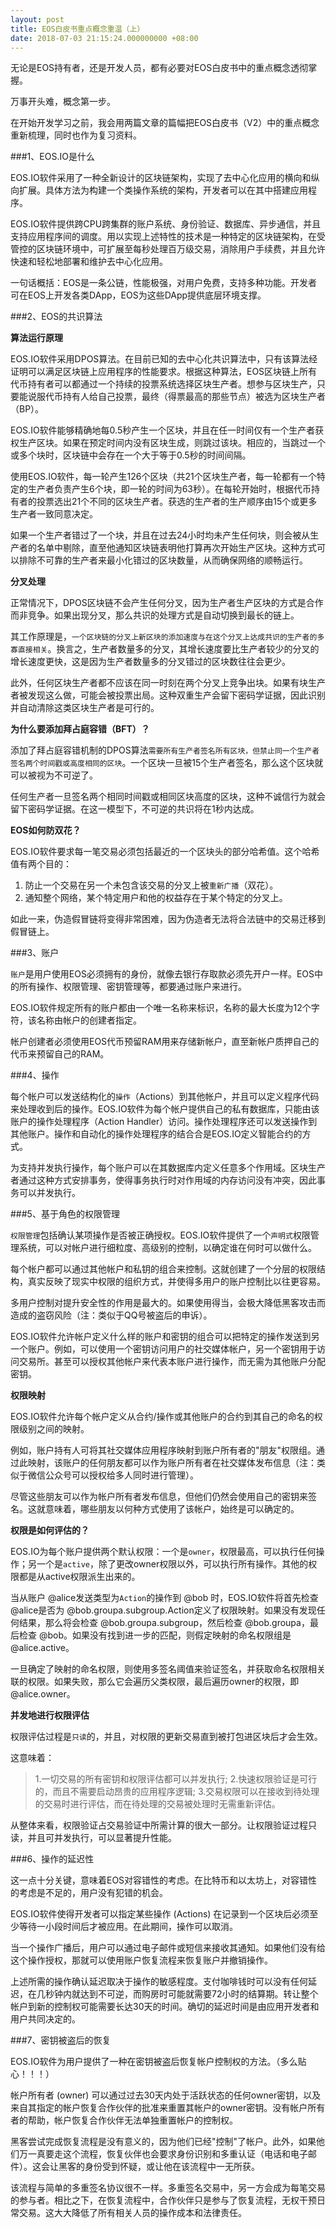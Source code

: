 ```yaml
---
layout: post
title: EOS白皮书重点概念重温（上）
date: 2018-07-03 21:15:24.000000000 +08:00
---
```


无论是EOS持有者，还是开发人员，都有必要对EOS白皮书中的重点概念透彻掌握。

万事开头难，概念第一步。

在开始开发学习之前，我会用两篇文章的篇幅把EOS白皮书（V2）中的重点概念重新梳理，同时也作为复习资料。

###1、EOS.IO是什么

EOS.IO软件采用了一种全新设计的区块链架构，实现了去中心化应用的横向和纵向扩展。具体方法为构建一个类操作系统的架构，开发者可以在其中搭建应用程序。

EOS.IO软件提供跨CPU跨集群的账户系统、身份验证、数据库、异步通信，并且支持应用程序间的调度。用以实现上述特性的技术是一种特定的区块链架构，在受管控的区块链环境中，可扩展至每秒处理百万级交易，消除用户手续费，并且允许快速和轻松地部署和维护去中心化应用。

一句话概括：EOS是一条公链，性能极强，对用户免费，支持多种功能。开发者可在EOS上开发各类DApp，EOS为这些DApp提供底层环境支撑。

###2、EOS的共识算法

**算法运行原理**

EOS.IO软件采用DPOS算法。在目前已知的去中心化共识算法中，只有该算法经证明可以满足区块链上应用程序的性能要求。根据这种算法，EOS区块链上所有代币持有者可以都通过一个持续的投票系统选择区块生产者。想参与区块生产，只要能说服代币持有人给自己投票，最终（得票最高的那些节点）被选为区块生产者（BP）。

EOS.IO软件能够精确地每0.5秒产生一个区块，并且在任一时间仅有一个生产者获权生产区块。如果在预定时间内没有区块生成，则跳过该块。相应的，当跳过一个或多个块时，区块链中会存在一个大于等于0.5秒的时间间隔。

使用EOS.IO软件，每一轮产生126个区块（共21个区块生产者，每一轮都有一个特定的生产者负责产生6个块，即一轮的时间为63秒）。在每轮开始时，根据代币持有者的投票选出21个不同的区块生产者。获选的生产者的生产顺序由15个或更多生产者一致同意决定。

如果一个生产者错过了一个块，并且在过去24小时均未产生任何块，则会被从生产者的名单中剔除，直至他通知区块链表明他打算再次开始生产区块。这种方式可以排除不可靠的生产者来最小化错过的区块数量，从而确保网络的顺畅运行。

**分叉处理**

正常情况下，DPOS区块链不会产生任何分叉，因为生产者生产区块的方式是合作而非竞争。如果出现分叉，那么共识的处理方式是自动切换到最长的链上。

其工作原理是，`一个区块链的分叉上新区块的添加速度与在这个分叉上达成共识的生产者的多寡直接相关`。换言之，生产者数量多的分叉，其增长速度要比生产者较少的分叉的增长速度更快，这是因为生产者数量多的分叉错过的区块数往往会更少。

此外，任何区块生产者都不应该在同一时刻在两个分叉上竞争出块。如果有块生产者被发现这么做，可能会被投票出局。这种双重生产会留下密码学证据，因此识别并自动清除这类区块生产者是可行的。

**为什么要添加拜占庭容错（BFT）？**

添加了拜占庭容错机制的DPOS算法`需要所有生产者签名所有区块，但禁止同一个生产者签名两个时间戳或高度相同的区块`。一个区块一旦被15个生产者签名，那么这个区块就可以被视为不可逆了。

任何生产者一旦签名两个相同时间戳或相同区块高度的区块，这种不诚信行为就会留下密码学证据。在这一模型下，不可逆的共识将在1秒内达成。

**EOS如何防双花？**

EOS.IO软件要求每一笔交易必须包括最近的一个区块头的部分哈希值。这个哈希值有两个目的：

1. 防止一个交易在另一个未包含该交易的分叉上被`重新广播`（双花）。
2. 通知整个网络，某个特定用户和他的权益存在于某个特定的分叉上。

如此一来，伪造假冒链将变得非常困难，因为伪造者无法将合法链中的交易迁移到假冒链上。

###3、账户

`账户`是用户使用EOS必须拥有的身份，就像去银行存取款必须先开户一样。EOS中的所有操作、权限管理、密钥管理等，都要通过账户来进行。

EOS.IO软件规定所有的账户都由一个唯一名称来标识，名称的最大长度为12个字符，该名称由帐户的创建者指定。

帐户创建者必须使用EOS代币预留RAM用来存储新帐户，直至新帐户质押自己的代币来预留自己的RAM。

###4、操作

每个帐户可以发送结构化的`操作`（Actions）到其他帐户，并且可以定义程序代码来处理收到后的操作。EOS.IO软件为每个帐户提供自己的私有数据库，只能由该账户的操作处理程序（Action Handler）访问。操作处理程序还可以发送操作到其他账户。操作和自动化的操作处理程序的结合合是EOS.IO定义智能合约的方式。

为支持并发执行操作，每个账户可以在其数据库内定义任意多个作用域。区块生产者通过这种方式安排事务，使得事务执行时对作用域的内存访问没有冲突，因此事务可以并发执行。

###5、基于角色的权限管理

`权限管理`包括确认某项操作是否被正确授权。EOS.IO软件提供了一个`声明式`权限管理系统，可以对帐户进行细粒度、高级别的控制，以确定谁在何时可以做什么。

每个帐户都可以通过其他帐户和私钥的组合来控制。这就创建了一个分层的权限结构，真实反映了现实中权限的组织方式，并使得多用户的账户控制比以往更容易。

多用户控制对提升安全性的作用是最大的。如果使用得当，会极大降低黑客攻击而造成的盗窃风险（注：类似于QQ号被盗后的申诉）。

EOS.IO软件允许帐户定义什么样的账户和密钥的组合可以把特定的操作发送到另一个账户。例如，可以使用一个密钥访问用户的社交媒体帐户，另一个密钥用于访问交易所。甚至可以授权其他帐户来代表本账户进行操作，而无需为其他账户分配密钥。

**权限映射**

EOS.IO软件允许每个帐户定义从合约/操作或其他账户的合约到其自己的命名的权限级别之间的映射。

例如，账户持有人可将其社交媒体应用程序映射到账户所有者的"朋友"权限组。通过此映射，该账户的任何朋友都可以作为账户所有者在社交媒体发布信息（注：类似于微信公众号可以授权给多人同时进行管理）。

尽管这些朋友可以作为帐户所有者发布信息，但他们仍然会使用自己的密钥来签名。这就意味着，哪些朋友以何种方式使用了该帐户，始终是可以确定的。

**权限是如何评估的？**

EOS.IO为每个账户提供两个默认权限：一个是`owner`，权限最高，可以执行任何操作；另一个是`active`，除了更改owner权限以外，可以执行所有操作。其他的权限都是从active权限派生出来的。

当从账户 @alice发送类型为`Action`的操作到 @bob 时，EOS.IO软件将首先检查@alice是否为 @bob.groupa.subgroup.Action定义了权限映射。如果没有发现任何结果，那么将会检查 @bob.groupa.subgroup，然后检查 @bob.groupa，最后检查 @bob。如果没有找到进一步的匹配，则假定映射的命名权限组是 @alice.active。

一旦确定了映射的命名权限，则使用多签名阈值来验证签名，并获取命名权限相关联的权限。如果失败，那么它会遍历父类权限，最后遍历owner的权限，即 @alice.owner。

**并发地进行权限评估**

权限评估过程是`只读`的，并且，对权限的更新交易直到被打包进区块后才会生效。

这意味着：

> 1.一切交易的所有密钥和权限评估都可以并发执行;
2.快速权限验证是可行的，而且不需要启动昂贵的应用程序逻辑;
3.交易权限可以在接收到待处理的交易时进行评估，而在待处理的交易被处理时无需重新评估。

从整体来看，权限验证占交易验证中所需计算的很大一部分。让权限验证过程只读，并且可并发执行，可以显著提升性能。

###6、操作的延迟性

这一点十分关键，意味着EOS对容错性的考虑。在比特币和以太坊上，对容错性的考虑是不足的，用户没有犯错的机会。

EOS.IO软件使得开发者可以指定某些操作 (Actions) 在记录到一个区块后必须至少等待一小段时间后才被应用。在此期间，操作可以取消。

当一个操作广播后，用户可以通过电子邮件或短信来接收其通知。如果他们没有给这个操作授权，那就可以使用账户恢复流程来恢复账户并撤销操作。

上述所需的操作确认延迟取决于操作的敏感程度。支付咖啡钱时可以没有任何延迟，在几秒钟内就达到不可逆，而购房时可能就需要72小时的结算期。转让整个帐户到新的控制权可能需要长达30天的时间。确切的延迟时间是由应用开发者和用户共同决定的。

###7、密钥被盗后的恢复

EOS.IO软件为用户提供了一种在密钥被盗后恢复帐户控制权的方法。（多么贴心！！！）

帐户所有者 (owner) 可以通过过去30天内处于活跃状态的任何owner密钥，以及来自其指定的帐户恢复合作伙伴的批准来重置其帐户的owner密钥。没有帐户所有者的帮助，帐户恢复合作伙伴无法单独重置帐户的控制权。

黑客尝试完成恢复流程是没有意义的，因为他们已经"控制"了帐户。此外，如果他们万一真要走这个流程，恢复伙伴也会要求身份识别和多重认证（电话和电子邮件）。这会让黑客的身份受到怀疑，或让他在该流程中一无所获。

该流程与简单的多重签名协议很不一样。多重签名交易中，另一方会成为每笔交易的参与者。相比之下，在恢复流程中，合作伙伴只是参与了恢复流程，无权干预日常交易。这大大降低了所有相关人员的操作成本和法律责任。